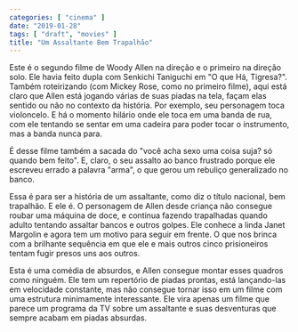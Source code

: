 ```yaml
---
categories: [ "cinema" ]
date: "2019-01-28"
tags: [ "draft", "movies" ]
title: "Um Assaltante Bem Trapalhão"
---
```

Este é o segundo filme de Woody Allen na direção e o primeiro na
direção solo. Ele havia feito dupla com Senkichi Taniguchi em "O que
Há, Tigresa?". Também roteirizando (com Mickey Rose, como no primeiro
filme), aqui está claro que Allen está jogando várias de suas piadas na
tela, façam elas sentido ou não no contexto da história. Por exemplo,
seu personagem toca violoncelo. E há o momento hilário onde ele toca
em uma banda de rua, com ele tentando se sentar em uma cadeira para
poder tocar o instrumento, mas a banda nunca para.

É desse filme também a sacada do "você acha sexo uma coisa suja? só
quando bem feito". E, claro, o seu assalto ao banco frustrado porque ele
escreveu errado a palavra "arma", o que gerou um rebuliço generalizado
no banco.

Essa é para ser a história de um assaltante, como diz o título
nacional, bem trapalhão. E ele é. O personagem de Allen desde criança
não consegue roubar uma máquina de doce, e continua fazendo trapalhadas
quando adulto tentando assaltar bancos e outros golpes. Ele conhece a
linda Janet Margolin e agora tem um motivo para seguir em frente. O que
nos brinca com a brilhante sequência em que ele e mais outros cinco
prisioneiros tentam fugir presos uns aos outros.

Esta é uma comédia de absurdos, e Allen consegue montar esses
quadros como ninguém. Ele tem um repertório de piadas prontas, está
lançando-las em velocidade constante, mas não consegue tornar isso em
um filme com uma estrutura minimamente interessante. Ele vira apenas um
filme que parece um programa da TV sobre um assaltante e suas desventuras
que sempre acabam em piadas absurdas.
